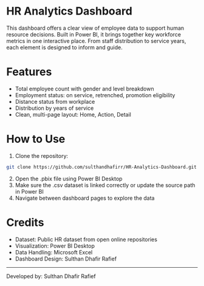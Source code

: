 # HR Analytics Dashboard
This dashboard offers a clear view of employee data to support human resource decisions. Built in Power BI, it brings together key workforce metrics in one interactive place. From staff distribution to service years, each element is designed to inform and guide.

# Features
- Total employee count with gender and level breakdown
- Employment status: on service, retrenched, promotion eligibility
- Distance status from workplace
- Distribution by years of service
- Clean, multi-page layout: Home, Action, Detail

# How to Use
1. Clone the repository:
```bash
git clone https://github.com/sulthandhafirr/HR-Analytics-Dashboard.git
```
2. Open the .pbix file using Power BI Desktop
3. Make sure the .csv dataset is linked correctly or update the source path in Power BI
4. Navigate between dashboard pages to explore the data

# Credits
- Dataset: Public HR dataset from open online repositories
- Visualization: Power BI Desktop
- Data Handling: Microsoft Excel
- Dashboard Design: Sulthan Dhafir Rafief

---
Developed by: Sulthan Dhafir Rafief
